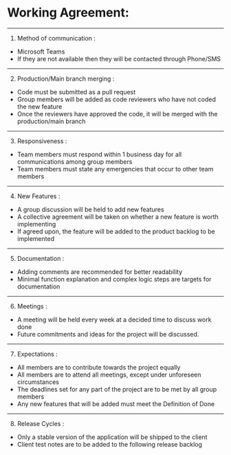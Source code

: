 # Working Agreement:
***
1. Method of communication :
  - Microsoft Teams
  - If they are not available then they will be contacted through Phone/SMS
***
2. Production/Main branch merging :
  - Code must be submitted as a pull request 
  - Group members will be added as code reviewers who have not coded the new feature
  - Once the reviewers have approved the code, it will be merged with the production/main branch
***
3. Responsiveness :
  - Team members must respond within 1 business day for all communications among group members
  - Team members must state any emergencies that occur to other team members
***
4. New Features :
  - A group discussion will be held to add new features
  - A collective agreement will be taken on whether a new feature is worth implementing
  - If agreed upon, the feature will be added to the product backlog to be implemented
***
5. Documentation : 
  - Adding comments are recommended for better readability
  - Minimal function explanation and complex logic steps are targets for documentation 
***
6. Meetings :
  - A meeting will be held every week at a decided time to discuss work done
  - Future commitments and ideas for the project will be discussed.
***
7. Expectations : 
  - All members are to contribute towards the project equally
  - All members are to attend all meetings, except under unforeseen circumstances
  - The deadlines set for any part of the project are to be met by all group members
  - Any new features that will be added must meet the Definition of Done
***
8. Release Cycles : 
  - Only a stable version of the application will be shipped to the client
  - Client test notes are to be added to the following release backlog
